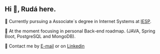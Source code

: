 ## Hi 👋, Rudá here. 

🏫 Currently pursuing a Associate´s degree in Internet Systems at [IESP](https://www.iesp.edu.br/). 

🔭 At the moment focusing in personal Back-end roadmap. (JAVA, Spring Boot, PostgreSQL and MongoDB).

📧 Contact me by [E-mail](rudah87.2@gmail.com) or on [Linkedin](https://www.linkedin.com/in/rud%C3%A1-a-c-de-carvalho-76037b302/)


